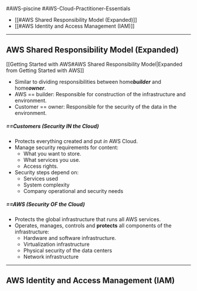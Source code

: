 #AWS-piscine #AWS-Cloud-Practitioner-Essentials 

- [[#AWS Shared Responsibility Model (Expanded)]]
- [[#AWS Identity and Access Management (IAM)]]

----
## AWS Shared Responsibility Model (Expanded)

[[Getting Started with AWS#AWS Shared Responsibility Model|Expanded from Getting Started with AWS]]
- Similar to dividing responsibilities between home***builder*** and home***owner***.
- AWS == builder: Responsible for construction of the infrastructure and environment.
- Customer == owner: Responsible for the security of the data in the environment.
##### ==Customers (Security IN the Cloud)
- Protects everything created and put *in* AWS Cloud.
- Manage security requirements for content:
	- What you want to store.
	- What services you use.
	- Access rights.
- Security steps depend on:
	- Services used
	- System complexity
	- Company operational and security needs
##### ==AWS (Security OF the Cloud)
- Protects the global infrastructure that runs all AWS services.
- Operates, manages, controls and **protects** all components of the infrastructure:
	- Hardware and software infrastructure.
	- Virtualization infrastructure
	- Physical security of the data centers
	- Network infrastructure

-------
## AWS Identity and Access Management (IAM)
